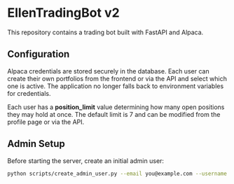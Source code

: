# EllenTradingBot v2

This repository contains a trading bot built with FastAPI and Alpaca. 

## Configuration

Alpaca credentials are stored securely in the database. Each user can create
their own portfolios from the frontend or via the API and select which one is
active. The application no longer falls back to environment variables for
credentials.

Each user has a **position_limit** value determining how many open positions they
may hold at once. The default limit is 7 and can be modified from the profile
page or via the API.

## Admin Setup

Before starting the server, create an initial admin user:

```bash
python scripts/create_admin_user.py --email you@example.com --username admin --password yourpassword
```
